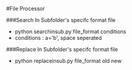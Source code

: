 #File Processor

###Search In Subfolder's specifc format file
  - python searchinsub.py file_format conditions
  - conditions : a='b', space seperated

###Replace In Subfolder's specifc format file
  - python replaceinsub.py file_format old new


